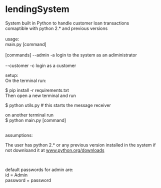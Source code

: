 # lendingSystem<br>
System built in Python to handle customer loan transactions<br>
comaptible with python 2.* and previous versions<br>
<br>
usage:<br>
main.py [command] <br>
<br>
[commands]
--admin -a                login to the system as an adiministrator<br>
<br>
--customer -c             login as a customer<br>

setup: <br>
On the terminal run: <br>

$ pip install -r requirements.txt<br>
Then open a new terminal and run<br>

$ python utils.py # this starts the message receiver<br>

on another terminal run <br>
$ python main.py [command]<br>
<br>

assumptions:<br>

The user has python 2.* or any previous version installed in the system if not downloand it at www.python.org/downloads

<br>

default passwords for admin are:<br>
id = Admin<br>
password = password<br>
